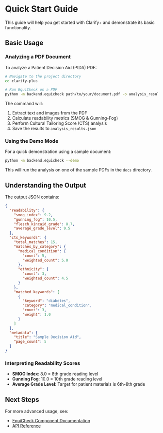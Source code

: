 # Quick Start Guide

This guide will help you get started with Clarify+ and demonstrate its basic functionality.

## Basic Usage

### Analyzing a PDF Document

To analyze a Patient Decision Aid (PtDA) PDF:

```bash
# Navigate to the project directory
cd clarify-plus

# Run EquiCheck on a PDF
python -m backend.equicheck path/to/your/document.pdf -o analysis_results.json
```

The command will:
1. Extract text and images from the PDF
2. Calculate readability metrics (SMOG & Gunning-Fog)
3. Perform Cultural Tailoring Score (CTS) analysis
4. Save the results to `analysis_results.json`

### Using the Demo Mode

For a quick demonstration using a sample document:

```bash
python -m backend.equicheck --demo
```

This will run the analysis on one of the sample PDFs in the `docs` directory.

## Understanding the Output

The output JSON contains:

```json
{
  "readability": {
    "smog_index": 9.2,
    "gunning_fog": 10.5,
    "flesch_kincaid_grade": 8.7,
    "average_grade_level": 9.5
  },
  "cts_keywords": {
    "total_matches": 15,
    "matches_by_category": {
      "medical_condition": {
        "count": 5,
        "weighted_count": 5.0
      },
      "ethnicity": {
        "count": 3,
        "weighted_count": 4.5
      }
    },
    "matched_keywords": [
      {
        "keyword": "diabetes",
        "category": "medical_condition",
        "count": 3,
        "weight": 1.0
      }
    ]
  },
  "metadata": {
    "title": "Sample Decision Aid",
    "page_count": 5
  }
}
```

### Interpreting Readability Scores

- **SMOG Index**: 8.0 = 8th grade reading level
- **Gunning Fog**: 10.0 = 10th grade reading level
- **Average Grade Level**: Target for patient materials is 6th-8th grade

## Next Steps

For more advanced usage, see:
- [EquiCheck Component Documentation](../components/equicheck.md)
- [API Reference](../api/equicheck.md)
